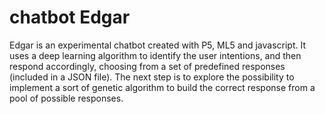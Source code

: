 # chatbot Edgar
Edgar is an experimental chatbot created with P5, ML5 and javascript. It uses a deep learning algorithm to identify the user intentions, and then respond accordingly, choosing from a set of predefined responses (included in a JSON file). 
The next step is to explore the possibility to implement a sort of genetic algorithm to build the correct response from a pool of possible responses. 
